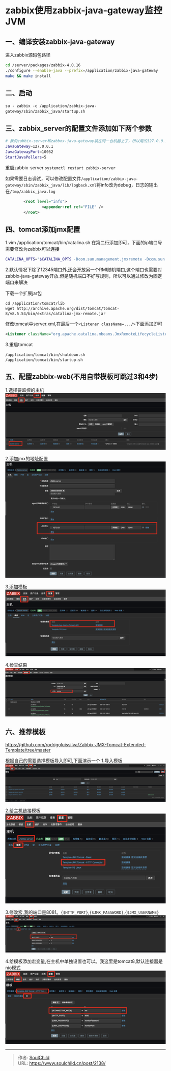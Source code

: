 # zabbix使用zabbix-java-gateway监控JVM

<!--more-->
## 一、编译安装zabbix-java-gateway
进入zabbix源码包路径
```bash
cd /server/packages/zabbix-4.0.16
./configure --enable-java --prefix=/application/zabbix-java-gateway
make && make install
```

## 二、启动
`su - zabbix -c /application/zabbix-java-gateway/sbin/zabbix_java/startup.sh`

## 三、zabbix_server的配置文件添加如下两个参数
```bash
# 我的zabbix-server和zabbox-java-gateway装在同一台机器上了，所以用的127.0.0.1
JavaGateway=127.0.0.1
JavaGatewayPort=10052
StartJavaPollers=5
```
重启zabbix-server
`systemctl restart zabbix-server`

如果需要日志调试，可以修改配置文件`/application/zabbix-java-gateway/sbin/zabbix_java/lib/logback.xml`将info改为debug，日志的输出在`/tmp/zabbix_java.log`
```xml
        <root level="info">
                <appender-ref ref="FILE" />
        </root>
```

## 四、tomcat添加jmx配置
1.vim /application/tomcat/bin/catalina.sh
在第二行添加即可，下面的ip端口号需要修改为zabbix可以连接
```bash
CATALINA_OPTS="$CATALINA_OPTS -Dcom.sun.management.jmxremote -Dcom.sun.management.jmxremote.authenticate=false -Dcom.sun.management.jmxremote.ssl=false -Dcom.sun.management.jmxremote.port=12345 -Djava.rmi.server.hostname=127.0.0.1"
```
2.默认情况下除了12345端口外,还会开放另一个RMI随机端口,这个端口也需要对zabbix-java-gateway开放.但是随机端口不好写规则，所以可以通过修改为固定端口来解决

下载一个扩展jar包
```shell
cd /application/tomcat/lib
wget http://archive.apache.org/dist/tomcat/tomcat-8/v8.5.54/bin/extras/catalina-jmx-remote.jar
```

修改tomcat中server.xml,在最后一个`<Listener className=.../>`下面添加即可
```xml
<Listener className="org.apache.catalina.mbeans.JmxRemoteLifecycleListener" rmiServerPortPlatform="12346" rmiRegistryPortPlatform="12345"/>
```


3.重启tomcat
```shell
/application/tomcat/bin/shutdown.sh
/application/tomcat/bin/startup.sh
```

## 五、配置zabbix-web(不用自带模板可跳过3和4步)
1.选择要监控的主机
![26400-q0kwtfcx3e8.png](images/3806080335.png)

2.添加jmx的地址配置
![36719-aeepest8k1c.png](images/4215392753.png)

3.添加模板
![94645-gmllznmrf1c.png](images/4099118307.png)

4.检查结果
![58728-bozgpc2sn2r.png](images/4026595846.png)


## 六、推荐模板
https://github.com/rodrigoluissilva/Zabbix-JMX-Tomcat-Extended-Template/tree/master

根据自己的需要选择模板导入即可,下面演示一个
1.导入模板
![83878-q1wrlyf6hya.png](images/3725432944.png)

2.给主机链接模板
![25563-my7ap5gwyor.png](images/433637775.png)

3.修改宏,我的端口是8081。`{$HTTP_PORT}`,`{$JMX_PASSWORD}`,`{$JMX_USERNAME}`
![14524-prrpedd28bi.png](images/3775878664.png)

4.给模板添加宏变量,在主机中单独设置也可以。我这里是tomcat8,默认连接器是nio模式
![72420-eariq5aq21n.png](images/1556750154.png)





---

> 作者: [SoulChild](https://www.soulchild.cn)  
> URL: https://www.soulchild.cn/post/2138/  

